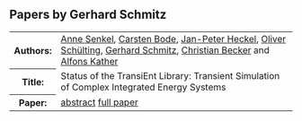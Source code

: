 ## Papers by Gerhard Schmitz
<table>
<tr><th>Authors:</th>
<td>
<a href="/proceedings/authors/AnneSenkel">Anne Senkel</a>, <a href="/proceedings/authors/CarstenBode">Carsten Bode</a>, <a href="/proceedings/authors/Jan-PeterHeckel">Jan-Peter Heckel</a>, <a href="/proceedings/authors/OliverSchulting">Oliver Schülting</a>, <a href="/proceedings/authors/GerhardSchmitz">Gerhard Schmitz</a>, <a href="/proceedings/authors/ChristianBecker">Christian Becker</a> and <a href="/proceedings/authors/AlfonsKather">Alfons Kather</a></td>
</tr>
<tr><th>Title:</th>
<td>Status of the TransiEnt Library: Transient Simulation of Complex Integrated Energy Systems</td>
</tr>
<tr><th>Paper:</th>
<td><a href="/abstracts/abstract_3A_1">abstract</a> <a href="/proceedings/papers/Modelica2021session3A_paper1.pdf">full paper</a></td>
</tr>
</table>
